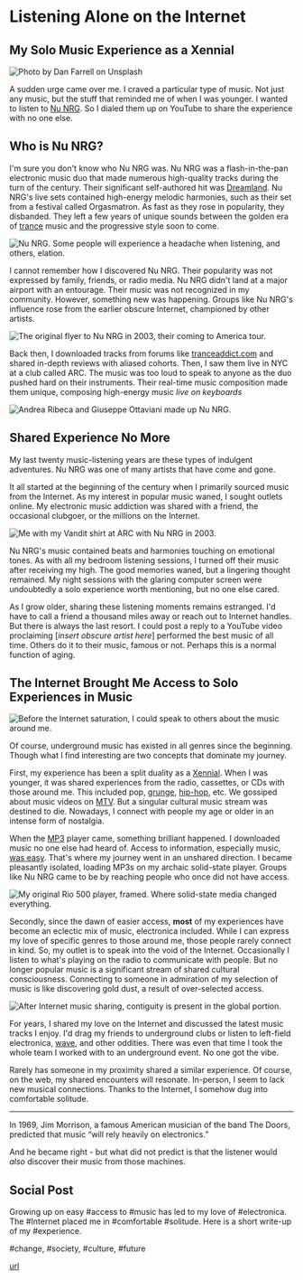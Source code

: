 # Listening Alone on the Internet
## My Solo Music Experience as a Xennial

![Photo by Dan Farrell on Unsplash](images/62-01.jpeg)

A sudden urge came over me. I craved a particular type of music. Not just any music, but the stuff that reminded me of when I was younger. I wanted to listen to [Nu NRG](https://everipedia.org/wiki/lang_en/NU_NRG). So I dialed them up on YouTube to share the experience with no one else.

## Who is Nu NRG?

I'm sure you don't know who Nu NRG was. Nu NRG was a flash-in-the-pan electronic music duo that made numerous high-quality tracks during the turn of the century. Their significant self-authored hit was [Dreamland](https://www.youtube.com/watch?v=d8Ee59Yd1lI&t=180s). Nu NRG's live sets contained high-energy melodic harmonies, such as their set from a festival called Orgasmatron. As fast as they rose in popularity, they disbanded. They left a few years of unique sounds between the golden era of [trance](https://en.wikipedia.org/wiki/Trance_music) music and the progressive style soon to come.

![Nu NRG. Some people will experience a headache when listening, and others, elation.](https://www.youtube.com/watch?v=DX5zwtSqSMA)

I cannot remember how I discovered Nu NRG. Their popularity was not expressed by family, friends, or radio media. Nu NRG didn't land at a major airport with an entourage. Their music was not recognized in my community. However, something new was happening. Groups like Nu NRG's influence rose from the earlier obscure Internet, championed by other artists.

![The [original flyer](http://www.madeevent.com/082303.php) to Nu NRG in 2003, their coming to America tour.](images/62-02.jpeg)

Back then, I downloaded tracks from forums like [tranceaddict.com](https://www2.tranceaddict.com/forums/showthread.php?s=6747b48233000365afcd2813cc44df2e&threadid=124606&perpage=12&forumid=21&pagenumber=1#.Y2aYf-zMKHG) and shared in-depth reviews with aliased cohorts. Then, I saw them live in NYC at a club called ARC. The music was too loud to speak to anyone as the duo pushed hard on their instruments. Their real-time music composition made them unique, composing high-energy music *live on keyboards*

![Andrea Ribeca and Giuseppe Ottaviani made up Nu NRG.](images/62-03.jpeg)

## Shared Experience No More

My last twenty music-listening years are these types of indulgent adventures. Nu NRG was one of many artists that have come and gone.

It all started at the beginning of the century when I primarily sourced music from the Internet. As my interest in popular music waned, I sought outlets online. My electronic music addiction was shared with a friend, the occasional clubgoer, or the millions on the Internet.

![Me with my [Vandit](https://en.wikipedia.org/wiki/Vandit) shirt at ARC with Nu NRG in 2003.](images/62-04.jpg)

Nu NRG's music contained beats and harmonies touching on emotional tones. As with all my bedroom listening sessions, I turned off their music after receiving my high. The good memories waned, but a lingering thought remained. My night sessions with the glaring computer screen were undoubtedly a solo experience worth mentioning, but no one else cared.

As I grow older, sharing these listening moments remains estranged. I'd have to call a friend a thousand miles away or reach out to Internet handles. But there is always the last resort. I could post a reply to a YouTube video proclaiming [*insert obscure artist here*] performed the best music of all time. Others do it to their music, famous or not. Perhaps this is a normal function of aging.

## The Internet Brought Me Access to Solo Experiences in Music

![Before the Internet saturation, I could speak to others about the music around me.](images/62-05.jpeg)

Of course, underground music has existed in all genres since the beginning. Though what I find interesting are two concepts that dominate my journey.

First, my experience has been a split duality as a [Xennial](https://en.wikipedia.org/wiki/Xennials). When I was younger, it was shared experiences from the radio, cassettes, or CDs with those around me. This included pop, [grunge](https://en.wikipedia.org/wiki/Grunge), [hip-hop](https://en.wikipedia.org/wiki/Hip_hop_music), etc. We gossiped about music videos on [MTV](https://en.wikipedia.org/wiki/MTV). But a singular cultural music stream was destined to die. Nowadays, I connect with people my age or older in an intense form of nostalgia.

When the [MP3](https://en.wikipedia.org/wiki/MP3) player came, something brilliant happened. I downloaded music no one else had heard of. Access to information, especially music, [was easy](https://en.wikipedia.org/wiki/Napster). That's where my journey went in an unshared direction. I became pleasantly isolated, loading MP3s on my archaic solid-state player. Groups like Nu NRG came to be by reaching people who once did not have access.

![My original [Rio 500](https://en.wikipedia.org/wiki/Rio_500) player, framed. Where solid-state media changed everything.](images/62-06.jpeg)

Secondly, since the dawn of easier access, **most** of my experiences have become an eclectic mix of music, electronica included. While I can express my love of specific genres to those around me, those people rarely connect in kind. So, my outlet is to speak into the void of the Internet. Occasionally I listen to what's playing on the radio to communicate with people. But no longer popular music is a significant stream of shared cultural consciousness. Connecting to someone in admiration of my selection of music is like discovering gold dust, a result of over-selected access.

![After Internet music sharing, contiguity is present in the global portion.](images/62-07.jpeg)

For years, I shared my love on the Internet and discussed the latest music tracks I enjoy. I'd drag my friends to underground clubs or listen to left-field electronica, [wave](https://en.wikipedia.org/wiki/Wave_music), and other oddities. There was even that time I took the whole team I worked with to an underground event. No one got the vibe.

Rarely has someone in my proximity shared a similar experience. Of course, on the web, my shared encounters will resonate. In-person, I seem to lack new musical connections. Thanks to the Internet, I somehow dug into comfortable solitude.

---

In 1969, Jim Morrison, a famous American musician of the band The Doors, predicted that music “will rely heavily on electronics.”

And he became right - but what did not predict is that the listener would *also* discover their music from those machines.

## Social Post

Growing up on easy #access to #music has led to my love of #electronica. The #Internet placed me in #comfortable #solitude. Here is a short write-up of my #experience.

#change, #society, #culture, #future

[url](https://medium.com/@solidi/listening-alone-on-the-internet-91904956162)
